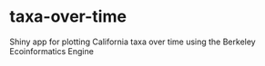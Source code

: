 # taxa-over-time
Shiny app for plotting California taxa over time using the Berkeley Ecoinformatics Engine
